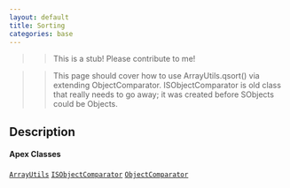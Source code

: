 ```yaml
---
layout: default
title: Sorting
categories: base
---
```


>>This is a stub!  Please contribute to me!

>> This page should cover how to use ArrayUtils.qsort() via extending ObjectComparator.  ISObjectComparator is old class that really needs to go away; it was created before SObjects could be Objects. 

Description
----------------

#### Apex Classes

[`ArrayUtils`](/api/arrayutils)
[`ISObjectComparator`](/api/isobjectcomparator)
[`ObjectComparator`](/api/objectcomparator)